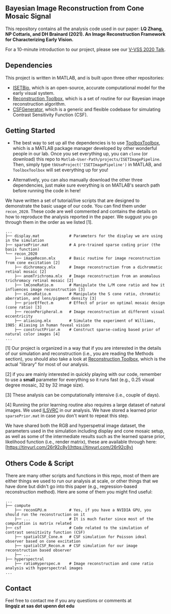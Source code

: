 ## Bayesian Image Reconstruction from Cone Mosaic Signal
This repository contains all the analysis code used in our paper: **LQ Zhang, NP Cottaris, and DH Brainard (2021). An Image Reconstruction Framework for Characterizing Early Vision.** 

For a 10-minute introduction to our project, please see our [V-VSS 2020 Talk](https://youtu.be/d5qI0FNCAv4).  

## Dependencies
This project is written in MATLAB, and is built upon three other repositories: 
- [ISETBio](https://github.com/isetbio/isetbio/wiki), which is an open-source, accurate computational model for the early visual system.
- [Reconstruction Toolbox](https://github.com/isetbio/ISETPipelineToolbox), which is a set of routine for our Bayesian image reconstruction algorithm.
- [CSFGenerator](https://github.com/isetbio/ISETBioCSFGenerator), which is a generic and flexible codebase for simulating Contrast Sensitivity Function (CSF).

## Getting Started
- The best way to set up all the dependencies is to use [ToolboxToolbox](https://github.com/ToolboxHub/ToolboxToolbox), which is a MATLAB package manager developed by other wonderful people in our lab. Once you set everything up, you can `clone` (or download) this repo to `Matlab-User-Path/projects/ISETImagePipeline`. Then, simply type `tbUseProject('ISETImagePipeline')` in MATLAB, and `ToolboxToolbox` will set everything up for you!

- Alternatively, you can also manually download the other three dependencies, just make sure everything is on MATLAB's search path before running the code in here!

We have written a set of tutorial/live scripts that are designed to demonstrate the basic usage of our code. You can find them under `recon_2020`. These code are well commented and contains the details on how to reproduce the analysis reported in the paper. We suggust you go through them in the order as we listed \[1\].

```
...
├── display.mat             # Parameters for the display we are using in the simulation
├── sparsePrior.mat         # A pre-trained sparse coding prior (the basis function)
└── recon_2020
    ├── imageRecon.mlx      # Basic routine for image reconstruction from cone excitation [2]
    ├── dichromacy.mlx      # Image reconstruction from a dichromatic retinal mosaic [2]
    ├── anomTrichroma.mlx   # Image reconstruction from an anomalous trichromacy retinal mosaic [2]
    ├── lmConeRatio.m       # Manipulate the L/M cone ratio and how it influences image reconstruction [3]
    ├── sConeRatio.m        # Manipulate the S cone ratio, chromatic aberration, and lens/pigment density [3]
    ├── priorEffect.m       # Effect of prior on optimal mosaic design (cone ratio) [3]
    ├── reconPeripheral.m   # Image reconstruction at different visual eccentricity 
    ├── aliasing.mlx        # Simulate the experiment of Williams, 1985: Aliasing in human foveal vision
    ├── constructPrior.m    # Construct sparse-coding based prior of natural color images [4]
...
```

\[1\] Our project is organized in a way that if you are interested in the details of our simulation and reconstruction (i.e., you are reading the Methods section), you should also take a look at [Reconstruction Toolbox](https://github.com/isetbio/ISETPipelineToolbox), which is the actual "library" for most of our analysis.  

\[2\] if you are mainly interested in quickly playing with our code, remember to use a **small** parameter for everything so it runs fast (e.g., 0.25 visual degree mosaic, 32 by 32 image size).  

\[3\] These analysis can be computationally intensive (i.e., couple of days).

\[4\] Running the prior learning routine also requires a large dataset of natural images. We used [ILSVRC](http://www.image-net.org/challenges/LSVRC) in our analysis. We have stored a learned prior `sparsePrior.mat` in case you don't want to repeat this step.  

We have shared both the RGB and hyperspetral image dataset, the parameters used in the simulation including display and cone mosaic setup, as well as some of the intermediate results such as the learned sparse prior, likelihood function (i.e., render matrix), these are available through here: [https://tinyurl.com/26r92c8y](https://tinyurl.com/26r92c8y)  
 

## Others Code & Script
There are many other scripts and functions in this repo, most of them are either things we used to run our analysis at scale, or other things that we have done but didn't go into this paper (e.g., regression-based reconstruction method). Here are some of them you might find useful:

```
...
├── compute
    ├── reconGPU.m          # Yes, if you have a NVIDIA GPU, you should run the reconstruction on it
    ├── ...                 # It is much faster since most of the computation is matrix related
├── csf                     # Code related to the simulation of contrast sensitivity function (CSF)
    ├── spatialCSF_Cone.m   # CSF simulation for Poisson ideal observer based on cone excitation 
    ├── spatialCSF_Recon.m  # CSF simulation for our image reconstruction based observer
    ├── ...
├── hyperspectral
    ├── ratioHyperspec.m    # Image reconstruction and cone ratio analysis with hyperspectral images
...
```

## Contact
Feel free to contact me if you any questions or comments at   
**lingqiz at sas dot upenn dot edu**
